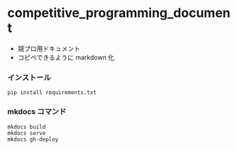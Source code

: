 # competitive_programming_document
- 競プロ用ドキュメント
- コピペできるように markdown 化

### インストール
```
pip install requirements.txt
```

### mkdocs コマンド
```
mkdocs build
mkdocs serve
mkdocs gh-deploy
```
